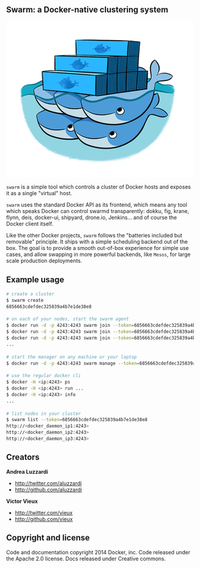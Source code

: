 ## Swarm: a Docker-native clustering system

![Docker Swarm Logo](logo.png?raw=true "Docker Swarm Logo")

`swarm` is a simple tool which controls a cluster of Docker hosts and exposes it as a single "virtual" host.

`swarm` uses the standard Docker API as its frontend, which means any tool which speaks Docker can control swarmd transparently: dokku, fig, krane, flynn, deis, docker-ui, shipyard, drone.io, Jenkins... and of course the Docker client itself.

Like the other Docker projects, `swarm` follows the "batteries included but removable" principle. It ships with a simple scheduling backend out of the box. The goal is to provide a smooth out-of-box experience for simple use cases, and allow swapping in more powerful backends, like `Mesos`, for large scale production deployments.

## Example usage

```bash
# create a cluster
$ swarm create
6856663cdefdec325839a4b7e1de38e8

# on each of your nodes, start the swarm agent
$ docker run -d -p 4243:4243 swarm join --token=6856663cdefdec325839a4b7e1de38e8 --addr=<docker_daemon_ip1:4243>
$ docker run -d -p 4243:4243 swarm join --token=6856663cdefdec325839a4b7e1de38e8 --addr=<docker_daemon_ip2:4243>
$ docker run -d -p 4243:4243 swarm join --token=6856663cdefdec325839a4b7e1de38e8 --addr=<docker_daemon_ip3:4243>
...

# start the manager on any machine or your laptop
$ docker run -d -p 4243:4243 swarm manage --token=6856663cdefdec325839a4b7e1de38e8

# use the regular docker cli
$ docker -H <ip:4243> ps 
$ docker -H <ip:4243> run ... 
$ docker -H <ip:4243> info
...

# list nodes in your cluster
$ swarm list --token=6856663cdefdec325839a4b7e1de38e8
http://<docker_daemon_ip1:4243>
http://<docker_daemon_ip2:4243>
http://<docker_daemon_ip3:4243>
```

## Creators

**Andrea Luzzardi**

- <http://twitter.com/aluzzardi>
- <http://github.com/aluzzardi>

**Victor Vieux**

- <http://twitter.com/vieux>
- <http://github.com/vieux>

## Copyright and license

Code and documentation copyright 2014 Docker, inc. Code released under the Apache 2.0 license.
Docs released under Creative commons.

